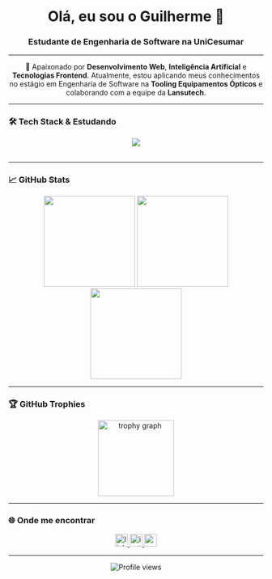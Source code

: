 <h1 align="center">Olá, eu sou o Guilherme 👋</h1>
<h3 align="center">Estudante de Engenharia de Software na UniCesumar</h3>

---

<p align="center">
  🚀 Apaixonado por <b>Desenvolvimento Web</b>, <b>Inteligência Artificial</b> e <b>Tecnologias Frontend</b>. Atualmente, estou aplicando meus conhecimentos no estágio em Engenharia de Software na <b>Tooling Equipamentos Ópticos</b> e colaborando com a equipe da <b>Lansutech</b>.
</p>

---

### 🛠️ Tech Stack & Estudando

<div align="center">
  <img src="https://skillicons.dev/icons?i=html,css,js,ts,react,c,cpp,tailwind,java,mysql,postgres" />
</div>

<br>

---

### 📈 GitHub Stats

<div align="center">
  <img height="180em" src="https://github-readme-stats.vercel.app/api?username=guihojak&hide_title=true&hide_rank=false&show_icons=true&include_all_commits=true&count_private=true&theme=tokyonight&hide_border=true" />
  <img height="180em" src="https://github-readme-stats.vercel.app/api/top-langs/?username=guihojak&layout=compact&langs_count=6&theme=tokyonight&hide_border=true" />
  <img height="180em" src="https://github-readme-streak-stats.herokuapp.com/?user=guihojak&theme=tokyonight&mode=weekly&hide_border=true" />
</div>


---

### 🏆 GitHub Trophies

<div align="center">
  <img src="https://github-profile-trophy.vercel.app/?username=guihojak&theme=dracula&column=-1&row=1&margin-w=8&margin-h=8&no-bg=false&no-frame=false" height="150" alt="trophy graph" />
</div>

---

### 🌐 Onde me encontrar

<div align="center">
  <a href="https://www.linkedin.com/in/guilherme-xavier-hojak-694b79300/" target="_blank">
    <img src="https://img.shields.io/static/v1?message=LinkedIn&logo=linkedin&label=&color=0077B5&logoColor=white&labelColor=&style=for-the-badge" height="25" alt="linkedin logo" />
  </a>
  <a href="https://www.instagram.com/guihojak/" target="_blank">
    <img src="https://img.shields.io/static/v1?message=Instagram&logo=instagram&label=&color=E4405F&logoColor=white&labelColor=&style=for-the-badge" height="25" alt="instagram logo" />
  </a>
  <a href="mailto:guihojak@gmail.com">
    <img src="https://img.shields.io/static/v1?message=Gmail&logo=gmail&label=&color=D14836&logoColor=white&labelColor=&style=for-the-badge" height="25" alt="gmail logo" />
  </a>
</div>

---

<p align="center">
  <img src="https://komarev.com/ghpvc/?username=guihojak&color=blueviolet" alt="Profile views">
</p>


###
